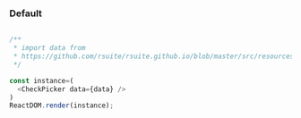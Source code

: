 ### Default

<!--start-code-->
```js

/**
 * import data from
 * https://github.com/rsuite/rsuite.github.io/blob/master/src/resources/data/users.js
 */

const instance=(
  <CheckPicker data={data} />
)
ReactDOM.render(instance);
```
<!--end-code-->